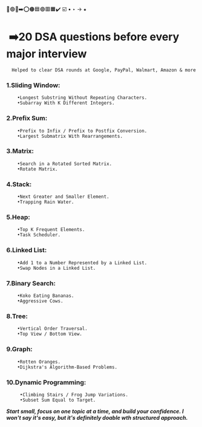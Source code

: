 🔵🟢🔴➡️⭕🟠🟦🟣🟥🟧✔️
☑️
•
‣
→
⁕


# ️ ➡️20 DSA questions before every major interview
      Helped to clear DSA rounds at Google, PayPal, Walmart, Amazon & more

### 1.Sliding Window:
        •Longest Substring Without Repeating Characters.
        •Subarray With K Different Integers.

### 2.Prefix Sum:
        •Prefix to Infix / Prefix to Postfix Conversion.
        •Largest Submatrix With Rearrangements.

### 3.Matrix:
        •Search in a Rotated Sorted Matrix.
        •Rotate Matrix.

### 4.Stack: 
        •Next Greater and Smaller Element.
        •Trapping Rain Water.

### 5.Heap:
        •Top K Frequent Elements.
        •Task Scheduler.

### 6.Linked List:
        •Add 1 to a Number Represented by a Linked List.
        •Swap Nodes in a Linked List.

### 7.Binary Search:
        •Koko Eating Bananas. 
        •Aggressive Cows.

### 8.Tree:
        •Vertical Order Traversal.
        •Top View / Bottom View.

### 9.Graph:
        •Rotten Oranges.
        •Dijkstra's Algorithm-Based Problems.

### 10.Dynamic Programming:
         •Climbing Stairs / Frog Jump Variations.
         •Subset Sum Equal to Target.

**_Start small, focus on one topic at a time, and build your confidence.
I won't say it's easy, but it's definitely doable wth structured approach._**